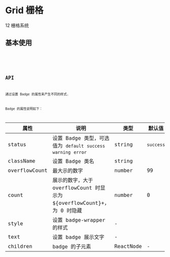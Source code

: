 # Grid 栅格

12 栅格系统

## 基本使用

<code src="./demo/Basic.tsx" >

<code src="./demo/BasicSize.tsx" >

## API

通过设置 Badge 的属性来产生不同的样式.

Badge 的属性说明如下：

| 属性          | 说明                                                                   | 类型      | 默认值    |
| ------------- | ---------------------------------------------------------------------- | --------- | --------- |
| status        | 设置 Badge 类型，可选值为 `default` `success` `warning` `error`        | string    | `success` |
| className     | 设置 Badge 类名                                                        | string    |
| overflowCount | 最大示的数字                                                           | number    | 99        |
| count         | 展示的数字，大于 overflowCount 时显示为 ${overflowCount}+，为 0 时隐藏 | number    | 0         |
| style         | 设置 badge-wrapper 的样式                                              | -         |
| text          | 设置 badge 展示文字                                                    | -         |
| children      | badge 的子元素                                                         | ReactNode | -         |
